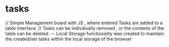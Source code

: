# tasks

// Simple Management board with JS , where entered Tasks are added to a table interface. 
// Tasks can be indivdiually removed  , or the contents of the table can be deleted. 
-- Local Storage functionality was created to maintain the created/set tasks within the local storage of the browser
